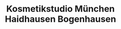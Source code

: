 ---
title: "Kosmetikstudio München Haidhausen Bogenhausen"
url: /muenchen/kosmetikstudio-muenchen-haidhausen-bogenhausen/
shop: Kosmetik
---
